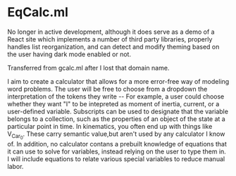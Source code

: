 # EqCalc.ml

No longer in active development, although it does serve as a demo of a React site which implements a number of third party libraries, properly handles list reorganization, and can detect and modify theming based on the user having dark mode enabled or not.



Transferred from gcalc.ml after I lost that domain name.

I aim to create a calculator that allows for a more error-free way of modeling word problems. The user will be free to choose from a dropdown the interpretation of the tokens they write -- For example, a user could choose whether they want "I" to be intepreted as moment of inertia, current, or a user-defined variable. Subscripts can be used to designate that the variable belongs to a collection, such as the properties of an object of the state at a particular point in time. In kinematics, you often end up with things like V<sub>Car<sub>0</sub></sub>.  These carry semantic value,but aren't used by any calculator I know of.  In addition, no calculator contans a prebuilt knowledge of equations that it can use to solve for variables, instead relying on the user to type them in. I will include equations to relate various special variables to reduce manual labor. 
